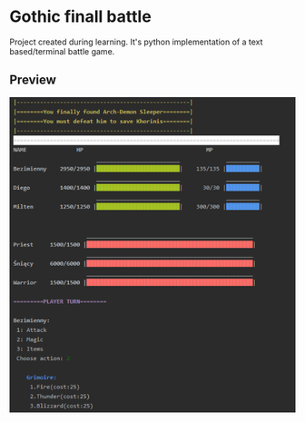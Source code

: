 # Gothic finall battle

Project created during learning. It's python implementation of a text based/terminal battle game.

## Preview
![alt text](https://github.com/miclas/Gothic-py/blob/master/Screenshot.PNG)

